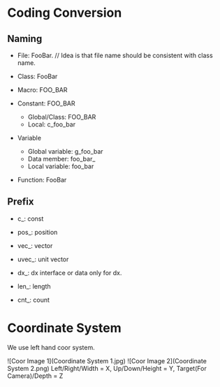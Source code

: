 
# Coding Conversion

## Naming

* File: FooBar.  // Idea is that file name should be consistent with class name.

* Class: FooBar

* Macro: FOO_BAR

* Constant: FOO_BAR
  * Global/Class: FOO_BAR
  * Local: c_foo_bar

* Variable
  * Global variable: g_foo_bar
  * Data member: foo_bar_
  * Local variable: foo_bar

* Function: FooBar

## Prefix

* c_: const

* pos_: position

* vec_: vector

* uvec_: unit vector

* dx_: dx interface or data only for dx.

* len_: length

* cnt_: count

# Coordinate System

We use left hand coor system.

![Coor Image 1](Coordinate System 1.jpg)
![Coor Image 2](Coordinate System 2.png)
Left/Right/Width = X, Up/Down/Height = Y, Target(For Camera)/Depth = Z
